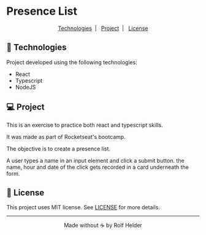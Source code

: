 <h1>Presence List</h1> 

<p align="center">
  <a href="#technologies">Technologies</a>&nbsp;&nbsp;|&nbsp;&nbsp;
  <a href="#project">Project</a>&nbsp;&nbsp;|&nbsp;&nbsp;
  <a href="#license">License</a>
</p>

<h2 id="technologies">🧪 Technologies</h2>

<p>Project developed using the following technologies:</p>
<ul>
    <li>React</li>
    <li>Typescript</li>
    <li>NodeJS</li>    
</ul>

<h2 id="project">💻 Project</h2>

<p>This is an exercise to practice both react and typescript skills.</p>

<p>It was made as part of Rocketseat's bootcamp.</p>

<p>The objective is to create a presence list.</p>

<p>A user types a name in an input element and click a submit button. the name, hour and date of the click gets recorded in a card underneath the form.</p>

<h2 id="license">📝 License</h2>

<p>This project uses MIT license. See <a href="https://en.wikipedia.org/wiki/MIT_License">LICENSE</a> for more details.</p> 

<hr>

<footer align="center">Made without ☕ by Rolf Helder</footer>
